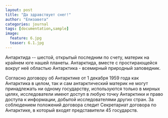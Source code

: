 ```yaml
---
layout: post
title: "Да здравствует снег!"
author: "Елизавета"
categories: journal
tags: [documentation,sample]
image:
  feature: 6.jpg
  teaser: 6.1.jpg
---
```


Антарктида -- шестой, открытый последним по счету, материк на крайнем юге нашей планеты. Антарктида, вместе с простирающейся вокруг неё областью Антарктика - всемирный природный заповедник.

Согласно договору об Антарктике от 1 декабря 1959 года как Антарктика в целом, так и сам антарктический материк не могут принадлежать ни одному государству, используются только в мирных целях, исследователи имеют доступ в любую точку Антарктики и право доступа к информации, добытой исследователями других стран. За соблюдением положений договора следит Секретариат договора по Антарктике, в который входят представители 45 государств.
